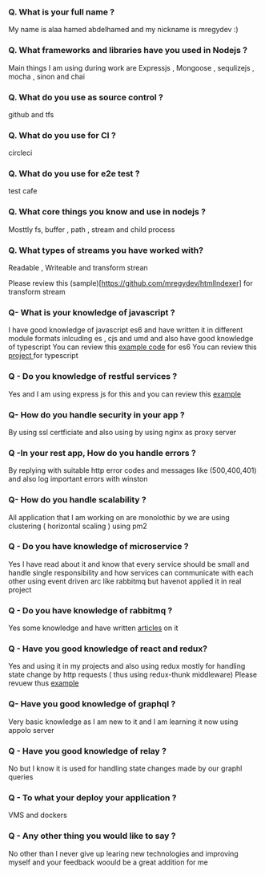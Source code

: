 ### Q. What is your full name ? 

My name is alaa hamed abdelhamed and my nickname is mregydev :)

### Q. What frameworks and libraries have you used in Nodejs ? 

Main things I am using during work are Expressjs , Mongoose , sequlizejs , mocha , sinon and chai 


### Q. What do  you use as source control ? 

github and tfs


### Q. What do  you use for CI ? 

circleci

### Q. What do  you use for e2e test ? 

test cafe

### Q. What core things you know and use in nodejs ? 

Mosttly fs, buffer , path , stream and child process

### Q. What types of streams you have worked with? 

Readable , Writeable and transform strean 

Please review this (sample)[https://github.com/mregydev/htmlIndexer] for transform stream

### Q- What is your knowledge of javascript ? 

I have good knowledge of javascript es6 and have written it in different module  formats inlcuding es , cjs and umd and also have good knowledge of typescript 
You can review this [example code](https://github.com/mregydev/javascriptsamples) for es6
You can review this [project ](https://github.com/mregydev/dbyaml) for typescript 


### Q - Do you knowledge of restful services ? 
Yes and I am using express js for this and you can review this [example](https://github.com/mregydev/backendexample)


### Q- How do you handle security in your app ?
By using ssl certficiate and also using by using nginx as proxy server


### Q -In your rest app, How do you handle errors ?
By replying with suitable http error codes and messages like (500,400,401) and also 
log important errors with winston

### Q- How do you handle scalability ? 
All application that I am working on are monolothic by we are using clustering ( horizontal scaling ) using pm2


### Q - Do you have knowledge of microservice ? 
Yes I have read about it and know that every service should be small and handle 
single responsibility and how services can communicate with each other using event 
driven arc like rabbitmq  but havenot applied it in real project 

### Q - Do you have knowledge of rabbitmq ?
Yes some knowledge and have written [articles](https://nodeisworth.github.io/courseviewer.html) on it 


### Q - Have you good knowledge of react and redux? 
Yes and using  it in my projects and also using redux mostly for handling state 
change by http requests ( thus using redux-thunk middleware)
Please revuew thus [example](https://github.com/mregydev/ftontend)


### Q- Have you good knowledge of graphql ? 
Very basic knowledge as I am new to it and I am learning it now using appolo server

### Q - Have you good knowledge of relay ? 
No but I know it is used for handling state changes made by our graphl queries


### Q - To what your deploy your application ? 
VMS and dockers

### Q - Any other thing you would like to say ? 
No other than I never give up learing new technologies and improving myself and your 
feedback woould be a great addition for me 
